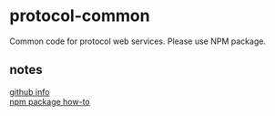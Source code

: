# protocol-common
Common code for protocol web services.  Please use NPM package.

## notes
[github info](https://help.github.com/en/packages/using-github-packages-with-your-projects-ecosystem/configuring-npm-for-use-with-github-packages)  
[npm package how-to](https://itnext.io/step-by-step-building-and-publishing-an-npm-typescript-package-44fe7164964c)  
